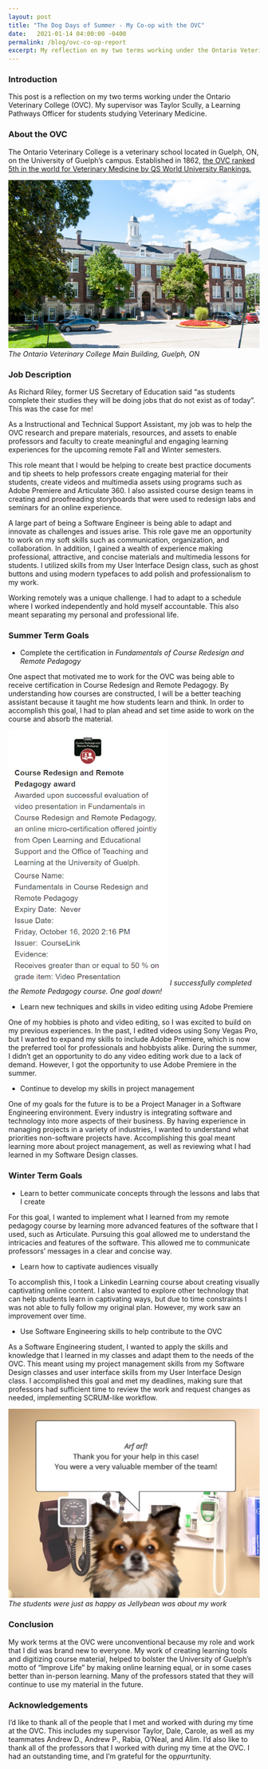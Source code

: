 ```yaml
---
layout: post
title: "The Dog Days of Summer - My Co-op with the OVC"
date:   2021-01-14 04:00:00 -0400
permalink: /blog/ovc-co-op-report
excerpt: My reflection on my two terms working under the Ontario Veterinary College (OVC)
---
```

### Introduction
This post is a reflection on my two terms working under the Ontario Veterinary
College (OVC). My supervisor was Taylor Scully, a Learning Pathways
Officer for students studying Veterinary Medicine.

### About the OVC
The Ontario Veterinary College is a veterinary school located in Guelph, ON, 
on the University of Guelph’s campus. Established in 1862, [the OVC ranked 5th 
in the world for Veterinary Medicine by QS World University Rankings.][ranking]

![ovc]
*The Ontario Veterinary College Main Building, Guelph, ON*

### Job Description
As Richard Riley, former US Secretary of Education said “as students complete 
their studies they will be doing jobs that do not exist as of today”. This was 
the case for me!

As a Instructional and Technical Support Assistant, my job was to help the OVC 
research and prepare materials, resources, and assets to enable professors and 
faculty to create meaningful and engaging learning experiences for the upcoming 
remote Fall and Winter semesters. 

This role meant that I would be helping to create best practice documents and 
tip sheets to help professors create engaging material for their students, 
create videos and multimedia assets using programs such as Adobe Premiere and 
Articulate 360. I also assisted course design teams in creating and 
proofreading storyboards that were used to redesign labs and seminars for an 
online experience.

A large part of being a Software Engineer is being able to adapt and innovate 
as challenges and issues arise. This role gave me an opportunity to work on my 
soft skills such as communication, organization, and collaboration. In 
addition, I gained a wealth of experience making professional, attractive, and 
concise materials and multimedia lessons for students. I utilized skills from 
my User Interface Design class, such as ghost buttons and using modern 
typefaces to add polish and professionalism to my work.

Working remotely was a unique challenge. I had to adapt to a schedule where I 
worked independently and hold myself accountable. This also meant separating my 
personal and professional life.

### Summer Term Goals
- Complete the certification in *Fundamentals of Course Redesign and Remote 
Pedagogy*

One aspect that motivated me to work for the OVC was being able to receive 
certification in Course Redesign and Remote Pedagogy. By understanding how 
courses are constructed, I will be a better teaching assistant because it 
taught me how students learn and think. In order to accomplish this goal, I had
to plan ahead and set time aside to work on the course and absorb the material. 

![award]
*I successfully completed the Remote Pedagogy course. One goal down!*

- Learn new techniques and skills in video editing using Adobe Premiere

One of my hobbies is photo and video editing, so I was excited to build on my 
previous experiences. In the past, I edited videos using Sony Vegas Pro, but I 
wanted to expand my skills to include Adobe Premiere, which is now the 
preferred tool for professionals and hobbyists alike. During the summer, I 
didn’t get an opportunity to do any video editing work due to a lack of demand.
However, I got the opportunity to use Adobe Premiere in the summer.

- Continue to develop my skills in project management

One of my goals for the future is to be a Project Manager in a Software 
Engineering environment. Every industry is integrating software and technology 
into more aspects of their business. By having experience in managing projects 
in a variety of industries, I wanted to understand what priorities non-software
projects have. Accomplishing this goal meant learning more about project 
management, as well as reviewing what I had learned in my Software Design 
classes. 

### Winter Term Goals
- Learn to better communicate concepts through the lessons and labs that I 
create

For this goal, I wanted to implement what I  learned from my remote pedagogy 
course by learning more advanced features of the software that I used, such as 
Articulate. Pursuing this goal allowed me to understand the intricacies and 
features of the software. This allowed me to communicate professors’ messages 
in a clear and concise way.

- Learn how to captivate audiences visually

To accomplish this, I took a Linkedin Learning course about creating visually 
captivating online content. I also wanted to explore other technology that can 
help students learn in captivating ways, but due to time constraints I was not 
able to fully follow my original plan. However, my work saw an improvement over
time.

- Use Software Engineering skills to help contribute to the OVC

As a Software Engineering student, I wanted to apply the skills and knowledge 
that I learned in my classes and adapt them to the needs of the OVC. This meant
using my project management skills from my Software Design classes and user
interface skills from my User Interface Design class. I accomplished this goal
and met my deadlines, making sure that professors had sufficient time to review
the work and request changes as needed, implementing SCRUM-like workflow. 

![jellybean]
*The students were just as happy as Jellybean was about my work*

### Conclusion
My work terms at the OVC were unconventional because my role and work that I 
did was brand new to everyone. My work of creating learning tools and 
digitizing course material, helped  to bolster the University of Guelph’s motto
of “Improve Life” by making online learning equal, or in some cases better 
than in-person learning. Many of the professors stated that they will continue
to use my material in the future. 


### Acknowledgements
I’d like to thank all of the people that I met and worked with during my time 
at the OVC. This includes my supervisor Taylor, Dale, Carole, as well as my 
teammates Andrew D., Andrew P., Rabia, O’Neal, and Alim. I’d also like to thank
all of the professors that I worked with during my time at the OVC. I had an 
outstanding time,  and I’m grateful for the op*purr*tunity.

[ranking]: https://www.topuniversities.com/university-rankings/university-subject-rankings/2020/veterinary-science
[ovc]: /assets/img/blog/ovc.jpg
[award]: /assets/img/blog/award.png
[jellybean]: /assets/img/blog/jellybean.png
